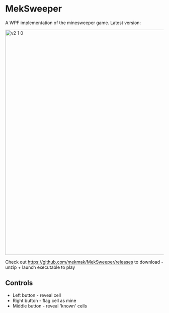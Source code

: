 # MekSweeper
A WPF implementation of the minesweeper game. Latest version:

<img width="717" alt="v2 1 0" src="https://user-images.githubusercontent.com/1435173/101299667-041c0500-3801-11eb-842f-90c8a1de33e9.png">

Check out https://github.com/mekmak/MekSweeper/releases to download - unzip + launch executable to play

## Controls
* Left button - reveal cell
* Right button - flag cell as mine
* Middle button - reveal 'known' cells
